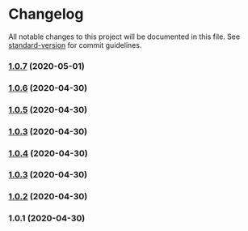 # Changelog

All notable changes to this project will be documented in this file. See [standard-version](https://github.com/conventional-changelog/standard-version) for commit guidelines.

### [1.0.7](https://github.com/Support-pp/sinusbot-ts/compare/v1.0.6...v1.0.7) (2020-05-01)

### [1.0.6](https://github.com/Support-pp/sinusbot-ts/compare/v1.0.5...v1.0.6) (2020-04-30)

### [1.0.5](https://github.com/Support-pp/sinusbot-ts/compare/v1.0.4...v1.0.5) (2020-04-30)

### [1.0.3](https://github.com/Support-pp/sinusbot-ts/compare/v1.0.4...v1.0.3) (2020-04-30)

### [1.0.4](https://github.com/Support-pp/sinusbot-ts/compare/v1.0.3...v1.0.4) (2020-04-30)

### [1.0.3](https://github.com/Support-pp/sinusbot-ts/compare/v1.0.2...v1.0.3) (2020-04-30)

### [1.0.2](https://github.com/Support-pp/sinusbot-ts/compare/v1.0.1...v1.0.2) (2020-04-30)

### 1.0.1 (2020-04-30)
